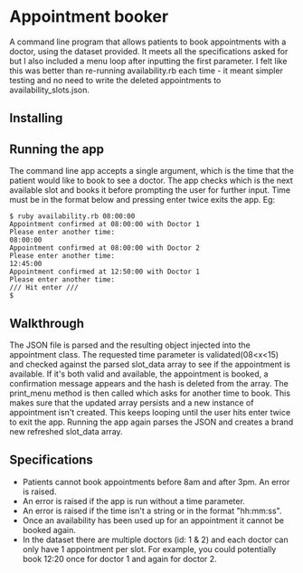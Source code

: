 Appointment booker
==================

A command line program that allows patients to book appointments with a doctor, using the dataset provided. It meets all the specifications asked for but I also included a menu loop after inputting the first parameter. I felt like this was better than re-running availability.rb each time - it meant simpler testing and no need to write the deleted appointments to availability_slots.json.

Installing
------------


Running the app
----------------

The command line app accepts a single argument, which is the time that the patient would like to book to see a doctor. The app checks which is the next available slot and books it before prompting the user for further input. Time must be in the format below and pressing enter twice exits the app. Eg:

```
$ ruby availability.rb 08:00:00
Appointment confirmed at 08:00:00 with Doctor 1
Please enter another time:
08:00:00
Appointment confirmed at 08:00:00 with Doctor 2
Please enter another time:
12:45:00
Appointment confirmed at 12:50:00 with Doctor 1
Please enter another time:
/// Hit enter ///
$
```

Walkthrough
-----------

The JSON file is parsed and the resulting object injected into the appointment class. The requested time parameter is validated(08<x<15) and checked against the parsed slot_data array to see if the appointment is available. If it's both valid and available, the appointment is booked, a confirmation message appears and the hash is deleted from the array. The print_menu method is then called which asks for another time to book. This makes sure that the updated array persists and a new instance of appointment isn't created. This keeps looping until the user hits enter twice to exit the app. Running the app again parses the JSON and creates a brand new refreshed slot_data array.

Specifications
-----------------------

- Patients cannot book appointments before 8am and after 3pm. An error is raised.
- An error is raised if the app is run without a time parameter.
- An error is raised if the time isn't a string or in the format "hh:mm:ss".
- Once an availability has been used up for an appointment it cannot be booked again.
- In the dataset there are multiple doctors (id: 1 & 2) and each doctor can only have 1 appointment per slot. For example, you could potentially book 12:20 once for doctor 1 and again for doctor 2.
